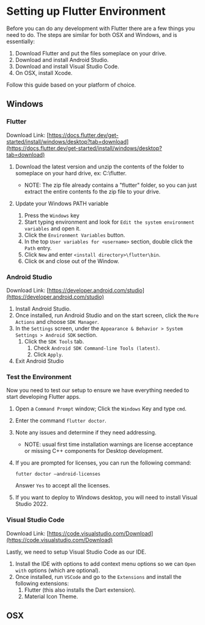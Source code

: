 # Setting up Flutter Environment

Before you can do any development with Flutter there are a few things you need to do. The steps are similar for both OSX and Windows, and is essentially:

1. Download Flutter and put the files someplace on your drive.
1. Download and install Android Studio.
1. Download and install Visual Studio Code.
1. On OSX, install Xcode.

Follow this guide based on your platform of choice.

## Windows

### Flutter
Download Link: [https://docs.flutter.dev/get-started/install/windows/desktop?tab=download](https://docs.flutter.dev/get-started/install/windows/desktop?tab=download)

1. Download the latest version and unzip the contents of the folder to someplace on your hard drive, ex: C:\flutter. 
    * NOTE: The zip file already contains a "flutter" folder, so you can just extract the entire contents fo the zip file to your drive.

1. Update your Windows PATH variable
    1. Press the `Windows` key
    1. Start typing environment and look for `Edit the system environment variables` and open it.
    1. Click the `Environment Variables` button.
    1. In the top `User variables for <username>` section, double click the `Path` entry.
    1. Click `New` and enter `<install directory>\flutter\bin`.
    1. Click `OK` and close out of the Window.
    

### Android Studio
Download Link: [https://developer.android.com/studio](https://developer.android.com/studio)

1. Install Android Studio.
1. Once installed, run Android Studio and on the start screen, click the `More Actions` and choose `SDK Manager`. 
1. In the `Settings` screen, under the `Appearance & Behavior > System Settings > Android SDK` section.
    1. Click the `SDK Tools` tab.
        1. Check `Android SDK Command-line Tools (latest)`.
        1. Click `Apply`.
1. Exit Android Studio

### Test the Environment
Now you need to test our setup to ensure we have everything needed to start developing Flutter apps.

1. Open a `Command Prompt` window; Click the `Windows` Key and type `cmd`.
1. Enter the command `flutter doctor`.
1. Note any issues and determine if they need addressing.
    * NOTE: usual first time installation warnings are license acceptance or missing C++ components for Desktop development. 
1. If you are prompted for licenses, you can run the following command:
    
    `futter doctor –android-licenses`

    Answer `Yes` to accept all the licenses.

1. If you want to deploy to Windows desktop, you will need to install Visual Studio 2022.

### Visual Studio Code

Download Link: [https://code.visualstudio.com/Download](https://code.visualstudio.com/Download)

Lastly, we need to setup Visual Studio Code as our IDE.

1. Install the IDE with options to add context menu options so we can `Open with` options (which are optional).
1. Once installed, run `VSCode` and go to the `Extensions` and install the following extensions:
    1. Flutter (this also installs the Dart extension).
    1. Material Icon Theme.


## OSX
